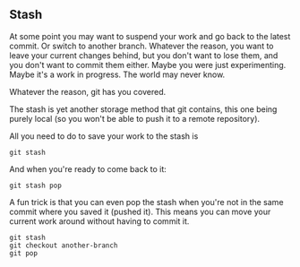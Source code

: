 ## Stash

At some point you may want to suspend your work and go back to the latest commit. Or switch to another branch. Whatever the reason, you want to leave your current changes behind, but you don't want to lose them, and you don't want to commit them either. Maybe you were just experimenting. Maybe it's a work in progress. The world may never know.

Whatever the reason, git has you covered.

The stash is yet another storage method that git contains, this one being purely local (so you won't be able to push it to a remote repository).

All you need to do to save your work to the stash is

```
git stash
```

And when you're ready to come back to it:

```
git stash pop
```

A fun trick is that you can even pop the stash when you're not in the same commit where you saved it (pushed it). This means you can move your current work around without having to commit it.

```
git stash
git checkout another-branch
git pop
```

 